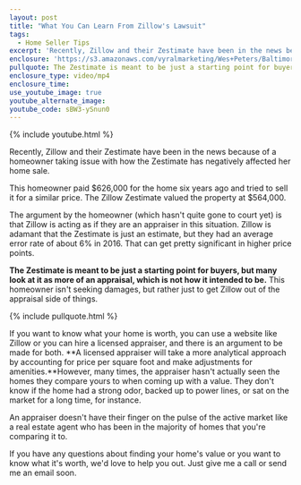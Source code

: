```yaml
---
layout: post
title: "What You Can Learn From Zillow's Lawsuit"
tags:
  - Home Seller Tips
excerpt: 'Recently, Zillow and their Zestimate have been in the news because of a homeowner taking issue with how the Zestimate has negatively affected her home sale.'
enclosure: 'https://s3.amazonaws.com/vyralmarketing/Wes+Peters/Baltimore+Metro+Real+Estate-+Zillow+might+be+in+hot+water+because+of+this.mp4'
pullquote: The Zestimate is meant to be just a starting point for buyers.
enclosure_type: video/mp4
enclosure_time:
use_youtube_image: true
youtube_alternate_image:
youtube_code: sBW3-ySnun0
---
```



{% include youtube.html %}

Recently, Zillow and their Zestimate have been in the news because of a homeowner taking issue with how the Zestimate has negatively affected her home sale.

This homeowner paid $626,000 for the home six years ago and tried to sell it for a similar price. The Zillow Zestimate valued the property at $564,000.

The argument by the homeowner (which hasn't quite gone to court yet) is that Zillow is acting as if they are an appraiser in this situation. Zillow is adamant that the Zestimate is just an estimate, but they had an average error rate of about 6% in 2016. That can get pretty significant in higher price points.

**The Zestimate is meant to be just a starting point for buyers, but many look at it as more of an appraisal, which is not how it intended to be.** This homeowner isn't seeking damages, but rather just to get Zillow out of the appraisal side of things.

{% include pullquote.html %}

If you want to know what your home is worth, you can use a website like Zillow or you can hire a licensed appraiser, and there is an argument to be made for both. **A licensed appraiser will take a more analytical approach by accounting for price per square foot and make adjustments for amenities.**However, many times, the appraiser hasn't actually seen the homes they compare yours to when coming up with a value. They don't know if the home had a strong odor, backed up to power lines, or sat on the market for a long time, for instance.

An appraiser doesn't have their finger on the pulse of the active market like a real estate agent who has been in the majority of homes that you're comparing it to.

If you have any questions about finding your home's value or you want to know what it's worth, we'd love to help you out. Just give me a call or send me an email soon.